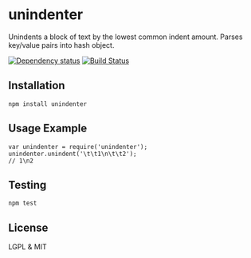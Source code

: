 # unindenter

Unindents a block of text by the lowest common indent amount.
Parses key/value pairs into hash object.

[![Dependency status](https://david-dm.org/alexgorbatchev/unindenter.png)](https://david-dm.org/alexgorbatchev/unindenter)
[![Build Status](https://travis-ci.org/alexgorbatchev/unindenter.png)](https://travis-ci.org/alexgorbatchev/unindenter)

## Installation

    npm install unindenter

## Usage Example

    var unindenter = require('unindenter');
    unindenter.unindent('\t\t1\n\t\t2');
    // 1\n2

## Testing

    npm test

## License

LGPL & MIT
